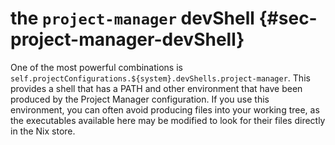 # the `project-manager` devShell {#sec-project-manager-devShell}

One of the most powerful combinations is `self.projectConfigurations.${system}.devShells.project-manager`. This provides a shell that has a PATH and other environment that have been produced by the Project Manager configuration. If you use this environment, you can often avoid producing files into your working tree, as the executables available here may be modified to look for their files directly in the Nix store.
